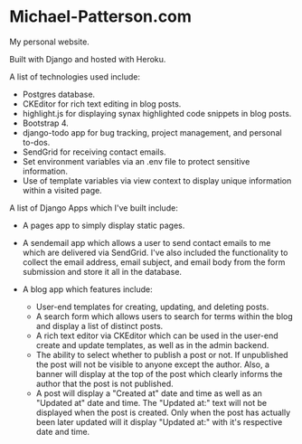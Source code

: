 # Michael-Patterson.com
My personal website.

Built with Django and hosted with Heroku.


A list of technologies used include: 

* Postgres database.
* CKEditor for rich text editing in blog posts.
* highlight.js for displaying synax highlighted code snippets in blog posts.
* Bootstrap 4.
* django-todo app for bug tracking, project management, and personal to-dos.
* SendGrid for receiving contact emails.
* Set environment variables via an .env file to protect sensitive information.
* Use of template variables via view context to display unique information within a visited page.


A list of Django Apps which I've built include:

* A pages app to simply display static pages.
* A sendemail app which allows a user to send contact emails to me which are delivered via SendGrid. 
  I've also included the functionality to collect the email address, email subject, and email body from the form submission
  and store it all in the database.
* A blog app which features include:

  * User-end templates for creating, updating, and deleting posts.
  * A search form which allows users to search for terms within the blog and display a list of distinct posts.
  * A rich text editor via CKEditor which can be used in the user-end create and update templates, as well as in the admin backend.
  * The ability to select whether to publish a post or not. If unpublished the post will not be visible to anyone except the author.
    Also, a banner will display at the top of the post which clearly informs the author that the post is not published.
  * A post will display a "Created at" date and time as well as an "Updated at" date and time. 
    The "Updated at:" text will not be displayed when the post is created. Only when the post has actually been later updated 
    will it display "Updated at:" with it's respective date and time.

